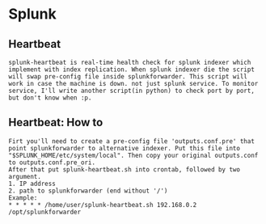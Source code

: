 Splunk
======

Heartbeat
---------
	splunk-heartbeat is real-time health check for splunk indexer which implement with index replication. When splunk indexer die the script will swap pre-config file inside splunkforwarder. This script will work in case the machine is down. not just splunk service. To monitor service, I'll write another script(in python) to check port by port, but don't know when :p.

Heartbeat: How to
-----------------
	Firt you'll need to create a pre-config file 'outputs.conf.pre' that point splunkforwarder to alternative indexer. Put this file into "$SPLUNK_HOME/etc/system/local". Then copy your original outputs.conf to outputs.conf.pre_ori.
	After that put splunk-heartbeat.sh into crontab, followed by two argument.
	1. IP address
	2. path to splunkforwarder (end without '/')
	Example:
	* * * * * /home/user/splunk-heartbeat.sh 192.168.0.2 /opt/splunkforwarder
